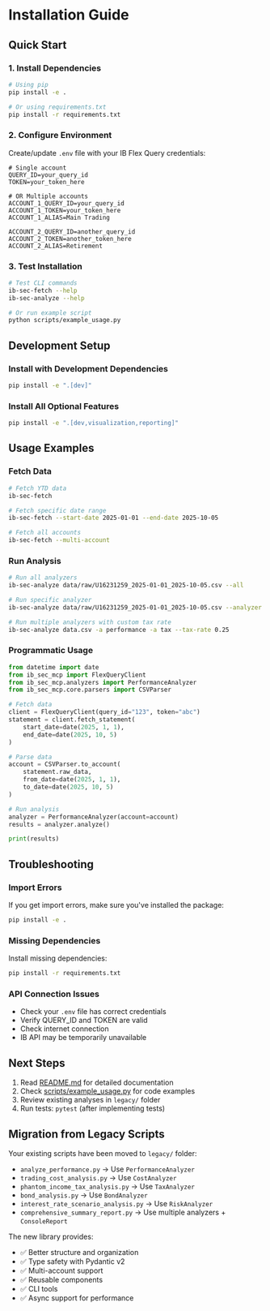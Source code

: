 # Installation Guide

## Quick Start

### 1. Install Dependencies

```bash
# Using pip
pip install -e .

# Or using requirements.txt
pip install -r requirements.txt
```

### 2. Configure Environment

Create/update `.env` file with your IB Flex Query credentials:

```env
# Single account
QUERY_ID=your_query_id
TOKEN=your_token_here

# OR Multiple accounts
ACCOUNT_1_QUERY_ID=your_query_id
ACCOUNT_1_TOKEN=your_token_here
ACCOUNT_1_ALIAS=Main Trading

ACCOUNT_2_QUERY_ID=another_query_id
ACCOUNT_2_TOKEN=another_token_here
ACCOUNT_2_ALIAS=Retirement
```

### 3. Test Installation

```bash
# Test CLI commands
ib-sec-fetch --help
ib-sec-analyze --help

# Or run example script
python scripts/example_usage.py
```

## Development Setup

### Install with Development Dependencies

```bash
pip install -e ".[dev]"
```

### Install All Optional Features

```bash
pip install -e ".[dev,visualization,reporting]"
```

## Usage Examples

### Fetch Data

```bash
# Fetch YTD data
ib-sec-fetch

# Fetch specific date range
ib-sec-fetch --start-date 2025-01-01 --end-date 2025-10-05

# Fetch all accounts
ib-sec-fetch --multi-account
```

### Run Analysis

```bash
# Run all analyzers
ib-sec-analyze data/raw/U16231259_2025-01-01_2025-10-05.csv --all

# Run specific analyzer
ib-sec-analyze data/raw/U16231259_2025-01-01_2025-10-05.csv --analyzer performance

# Run multiple analyzers with custom tax rate
ib-sec-analyze data.csv -a performance -a tax --tax-rate 0.25
```

### Programmatic Usage

```python
from datetime import date
from ib_sec_mcp import FlexQueryClient
from ib_sec_mcp.analyzers import PerformanceAnalyzer
from ib_sec_mcp.core.parsers import CSVParser

# Fetch data
client = FlexQueryClient(query_id="123", token="abc")
statement = client.fetch_statement(
    start_date=date(2025, 1, 1),
    end_date=date(2025, 10, 5)
)

# Parse data
account = CSVParser.to_account(
    statement.raw_data,
    from_date=date(2025, 1, 1),
    to_date=date(2025, 10, 5)
)

# Run analysis
analyzer = PerformanceAnalyzer(account=account)
results = analyzer.analyze()

print(results)
```

## Troubleshooting

### Import Errors

If you get import errors, make sure you've installed the package:

```bash
pip install -e .
```

### Missing Dependencies

Install missing dependencies:

```bash
pip install -r requirements.txt
```

### API Connection Issues

- Check your `.env` file has correct credentials
- Verify QUERY_ID and TOKEN are valid
- Check internet connection
- IB API may be temporarily unavailable

## Next Steps

1. Read [README.md](README.md) for detailed documentation
2. Check [scripts/example_usage.py](scripts/example_usage.py) for code examples
3. Review existing analyses in `legacy/` folder
4. Run tests: `pytest` (after implementing tests)

## Migration from Legacy Scripts

Your existing scripts have been moved to `legacy/` folder:

- `analyze_performance.py` → Use `PerformanceAnalyzer`
- `trading_cost_analysis.py` → Use `CostAnalyzer`
- `phantom_income_tax_analysis.py` → Use `TaxAnalyzer`
- `bond_analysis.py` → Use `BondAnalyzer`
- `interest_rate_scenario_analysis.py` → Use `RiskAnalyzer`
- `comprehensive_summary_report.py` → Use multiple analyzers + `ConsoleReport`

The new library provides:
- ✅ Better structure and organization
- ✅ Type safety with Pydantic v2
- ✅ Multi-account support
- ✅ Reusable components
- ✅ CLI tools
- ✅ Async support for performance
